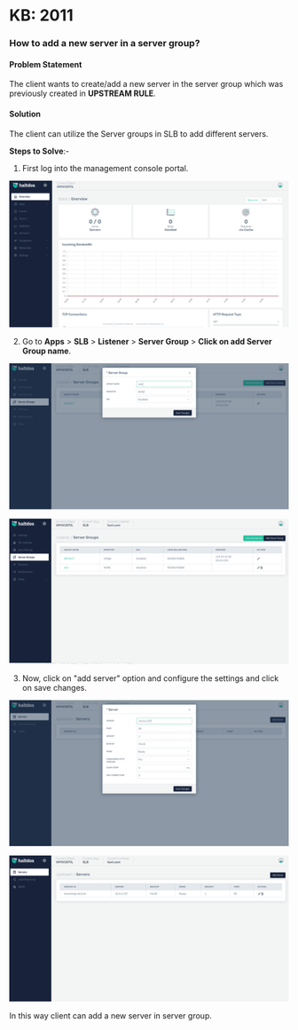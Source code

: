 # KB: 2011

### **How to add a new server in a server group?**

#### **Problem Statement**

The client wants to create/add a new server in the server group which was previously created in **UPSTREAM RULE**.

#### **Solution**

The client can utilize the Server groups in SLB to add different servers.

**Steps to Solve**:-

1. First log into the management console portal.

![](/img/adc/kb/v2/overview_kb_2011_1.png)

2. Go to **Apps** > **SLB** > **Listener** > **Server Group** > **Click on add Server Group name**.

![](/img/adc/kb/v2/servers_kb_2011_2.png)

![](/img/adc/kb/v2/servers_kb_2011_3.png)

3. Now, click on "add server" option and configure the settings and click on save changes.

![](/img/adc/kb/v2/servers_kb_2011_4.png)

![](/img/adc/kb/v2/servers_kb_2011_5.png)

In this way client can add a new server in server group.